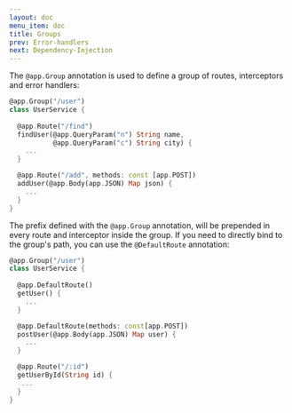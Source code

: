 ```yaml
---
layout: doc
menu_item: doc
title: Groups
prev: Error-handlers
next: Dependency-Injection
---
```

The `@app.Group` annotation is used to define a group of routes, interceptors and error handlers:

```dart
@app.Group("/user")
class UserService {
  
  @app.Route("/find")
  findUser(@app.QueryParam("n") String name,
           @app.QueryParam("c") String city) {
    ...
  }

  @app.Route("/add", methods: const [app.POST])
  addUser(@app.Body(app.JSON) Map json) {
    ...
  }
}
```

The prefix defined with the `@app.Group` annotation, will be prepended in every route and interceptor inside the group. If you need to directly bind to the group's path, you can use the `@DefaultRoute` annotation:

```dart
@app.Group("/user")
class UserService {
  
  @app.DefaultRoute()
  getUser() {
    ...
  }

  @app.DefaultRoute(methods: const[app.POST])
  postUser(@app.Body(app.JSON) Map user) {
    ...
  }

  @app.Route("/:id")
  getUserById(String id) {
   ...
  }
}

```

